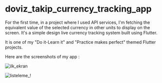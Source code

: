 
# doviz_takip_currency_tracking_app

For the first time, in a project where I used API services, I'm fetching the equivalent value of the selected currency in other units to display on the screen. 
It's a simple design live currency tracking system built using Flutter. 

It is one of my "Do it-Learn it" and "Practice makes perfect" themed Flutter projects. 

Here are the screenshots of my app : 

![ilk_ekran](https://github.com/emrehalac/doviz_takip_currency_tracking_app/assets/76155678/c90e8452-479c-444b-8e86-32d598470e6d)

![listeleme_!](https://github.com/emrehalac/doviz_takip_currency_tracking_app/assets/76155678/a612a93c-3a49-4ee0-8226-9a1cf33581b5)

